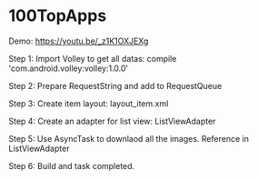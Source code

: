 # 100TopApps

Demo: https://youtu.be/_z1K1OXJEXg

Step 1:
Import Volley to get all datas:
  compile 'com.android.volley:volley:1.0.0'
  
Step 2:
Prepare RequestString and add to RequestQueue

Step 3:
Create item layout: layout_item.xml

Step 4:
Create an adapter for list view: ListViewAdapter

Step 5:
Use AsyncTask to downlaod all the images. Reference in ListViewAdapter

Step 6:
Build and task completed.
